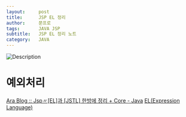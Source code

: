 ```yaml
---
layout:     post
title:      JSP EL 정리
author:     쭌프로
tags:       JAVA JSP
subtitle:   JSP EL 정리 노트
category:   JAVA
---
```


<!-- Start Writing Below in Markdown -->

![Description](https://alalstjr.github.io/jjunpro.github.io/img/java_bg.png)

# 예외처리

<a href="https://hunit.tistory.com/203">Ara Blog :: Jsp〃[EL]과 [JSTL] 한방에 정리 + Core - Java</a>
<a href="https://opentutorials.org/module/3569/21228">EL(Expression Language)</a>
